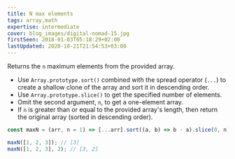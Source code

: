 ```yaml
---
title: N max elements
tags: array,math
expertise: intermediate
cover: blog_images/digital-nomad-15.jpg
firstSeen: 2018-01-03T05:18:29+02:00
lastUpdated: 2020-10-21T21:54:53+03:00
---
```


Returns the `n` maximum elements from the provided array.

- Use `Array.prototype.sort()` combined with the spread operator (`...`) to create a shallow clone of the array and sort it in descending order.
- Use `Array.prototype.slice()` to get the specified number of elements.
- Omit the second argument, `n`, to get a one-element array.
- If `n` is greater than or equal to the provided array's length, then return the original array (sorted in descending order).

```js
const maxN = (arr, n = 1) => [...arr].sort((a, b) => b - a).slice(0, n);
```

```js
maxN([1, 2, 3]); // [3]
maxN([1, 2, 3], 2); // [3, 2]
```
